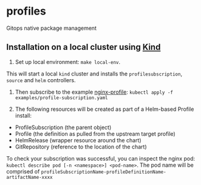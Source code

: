 # profiles
Gitops native package management

## Installation on a local cluster using [Kind](https://kind.sigs.k8s.io/)
1. Set up local environment: `make local-env`.

  This will start a local `kind` cluster and installs
  the `profilesubscription`, `source` and `helm` controllers.

1. Then subscribe to the example [nginx-profile](https://github.com/weaveworks/nginx-profile): `kubectl apply -f examples/profile-subscription.yaml`

1. The following resources will be created as part of a Helm-based Profile install:
  - ProfileSubscription (the parent object)
  - Profile (the definition as pulled from the upstream target profile)
  - HelmRelease (wrapper resource around the chart)
  - GitRepository (reference to the location of the chart)

  To check your subscription was successful, you can inspect the nginx pod:
  `kubectl describe pod [-n <namespace>] <pod-name>`.
  The pod name will be comprised of `profileSubscriptionName-profileDefinitionName-artifactName-xxxx`
